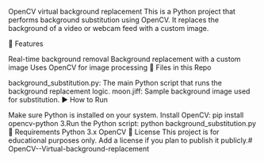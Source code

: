 OpenCV virtual background replacement
This is a Python project that performs background substitution using OpenCV. It replaces the background of a video or webcam feed with a custom image.

🔧 Features

Real-time background removal
Background replacement with a custom image
Uses OpenCV for image processing
📁 Files in this Repo

background_substitution.py: The main Python script that runs the background replacement logic.
moon.jiff: Sample background image used for substitution.
▶️ How to Run

Make sure Python is installed on your system.
Install OpenCV:
pip install opencv-python
3.Run the Python script: python background_substitution.py 🧠 Requirements Python 3.x OpenCV 📜 License This project is for educational purposes only. Add a license if you plan to publish it publicly.# OpenCV--Virtual-background-replacement
